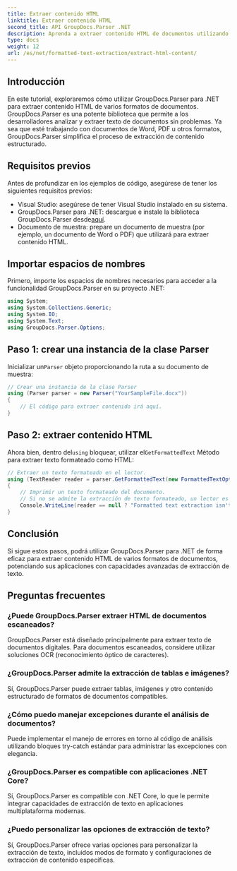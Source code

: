```yaml
---
title: Extraer contenido HTML
linktitle: Extraer contenido HTML
second_title: API GroupDocs.Parser .NET
description: Aprenda a extraer contenido HTML de documentos utilizando GroupDocs.Parser para .NET. Tutorial fácil de seguir con ejemplos de código y guía paso a paso.
type: docs
weight: 12
url: /es/net/formatted-text-extraction/extract-html-content/
---
```

## Introducción
En este tutorial, exploraremos cómo utilizar GroupDocs.Parser para .NET para extraer contenido HTML de varios formatos de documentos. GroupDocs.Parser es una potente biblioteca que permite a los desarrolladores analizar y extraer texto de documentos sin problemas. Ya sea que esté trabajando con documentos de Word, PDF u otros formatos, GroupDocs.Parser simplifica el proceso de extracción de contenido estructurado.
## Requisitos previos
Antes de profundizar en los ejemplos de código, asegúrese de tener los siguientes requisitos previos:
- Visual Studio: asegúrese de tener Visual Studio instalado en su sistema.
-  GroupDocs.Parser para .NET: descargue e instale la biblioteca GroupDocs.Parser desde[aquí](https://releases.groupdocs.com/parser/net/).
- Documento de muestra: prepare un documento de muestra (por ejemplo, un documento de Word o PDF) que utilizará para extraer contenido HTML.

## Importar espacios de nombres
Primero, importe los espacios de nombres necesarios para acceder a la funcionalidad GroupDocs.Parser en su proyecto .NET:
```csharp
using System;
using System.Collections.Generic;
using System.IO;
using System.Text;
using GroupDocs.Parser.Options;
```
## Paso 1: crear una instancia de la clase Parser
 Inicializar un`Parser` objeto proporcionando la ruta a su documento de muestra:
```csharp
// Crear una instancia de la clase Parser
using (Parser parser = new Parser("YourSampleFile.docx"))
{
    // El código para extraer contenido irá aquí.
}
```
## Paso 2: extraer contenido HTML
 Ahora bien, dentro del`using` bloquear, utilizar el`GetFormattedText` Método para extraer texto formateado como HTML:
```csharp
// Extraer un texto formateado en el lector.
using (TextReader reader = parser.GetFormattedText(new FormattedTextOptions(FormattedTextMode.Html)))
{
    // Imprimir un texto formateado del documento.
    // Si no se admite la extracción de texto formateado, un lector es nulo
    Console.WriteLine(reader == null ? "Formatted text extraction isn't supported" : reader.ReadToEnd());
}
```

## Conclusión
Si sigue estos pasos, podrá utilizar GroupDocs.Parser para .NET de forma eficaz para extraer contenido HTML de varios formatos de documentos, potenciando sus aplicaciones con capacidades avanzadas de extracción de texto.

## Preguntas frecuentes
### ¿Puede GroupDocs.Parser extraer HTML de documentos escaneados?
GroupDocs.Parser está diseñado principalmente para extraer texto de documentos digitales. Para documentos escaneados, considere utilizar soluciones OCR (reconocimiento óptico de caracteres).
### ¿GroupDocs.Parser admite la extracción de tablas e imágenes?
Sí, GroupDocs.Parser puede extraer tablas, imágenes y otro contenido estructurado de formatos de documentos compatibles.
### ¿Cómo puedo manejar excepciones durante el análisis de documentos?
Puede implementar el manejo de errores en torno al código de análisis utilizando bloques try-catch estándar para administrar las excepciones con elegancia.
### ¿GroupDocs.Parser es compatible con aplicaciones .NET Core?
Sí, GroupDocs.Parser es compatible con .NET Core, lo que le permite integrar capacidades de extracción de texto en aplicaciones multiplataforma modernas.
### ¿Puedo personalizar las opciones de extracción de texto?
Sí, GroupDocs.Parser ofrece varias opciones para personalizar la extracción de texto, incluidos modos de formato y configuraciones de extracción de contenido específicas.
